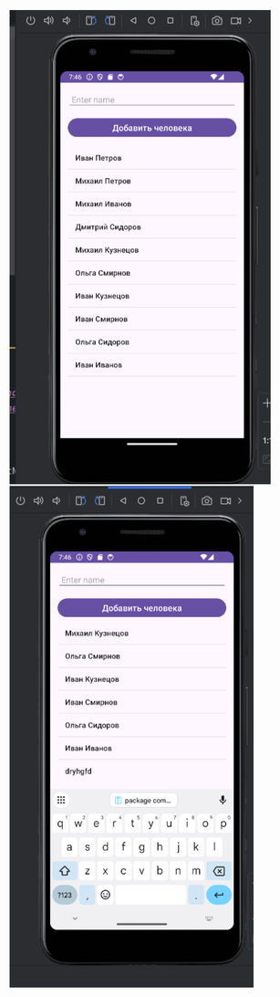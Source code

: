 ![Screenshot](https://github.com/Mishanya666/people_spisok/blob/master/2024-12-20_03-46-40.png)
![Screenshot](https://github.com/Mishanya666/people_spisok/blob/master/2024-12-20_03-46-52.png)
